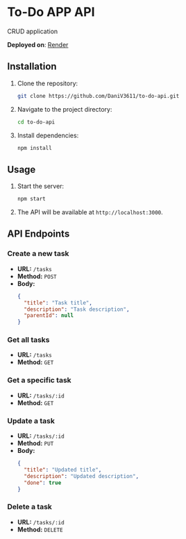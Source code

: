 # **To-Do** APP API

CRUD application

**Deployed on**: [Render](https://to-do-api-wcz8.onrender.com)

## Installation

1. Clone the repository:
   ```sh
   git clone https://github.com/DaniV3611/to-do-api.git
   ```
2. Navigate to the project directory:
   ```sh
   cd to-do-api
   ```
3. Install dependencies:
   ```sh
   npm install
   ```

## Usage

1. Start the server:
   ```sh
   npm start
   ```
2. The API will be available at `http://localhost:3000`.

## API Endpoints

### Create a new task

- **URL:** `/tasks`
- **Method:** `POST`
- **Body:**
  ```json
  {
    "title": "Task title",
    "description": "Task description",
    "parentId": null
  }
  ```

### Get all tasks

- **URL:** `/tasks`
- **Method:** `GET`

### Get a specific task

- **URL:** `/tasks/:id`
- **Method:** `GET`

### Update a task

- **URL:** `/tasks/:id`
- **Method:** `PUT`
- **Body:**
  ```json
  {
    "title": "Updated title",
    "description": "Updated description",
    "done": true
  }
  ```

### Delete a task

- **URL:** `/tasks/:id`
- **Method:** `DELETE`
